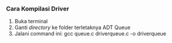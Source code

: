 ### Cara Kompilasi Driver
  1. Buka terminal
  3. Ganti _directory_ ke folder terletaknya ADT Queue
  2. Jalani command ini: gcc queue.c driverqueue.c -o driverqueue
